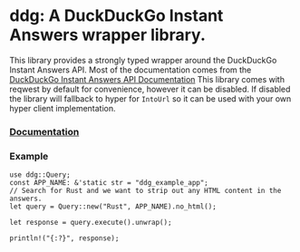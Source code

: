 # ddg: A DuckDuckGo Instant Answers wrapper library.

This library provides a strongly typed wrapper around the DuckDuckGo Instant
Answers API. Most of the documentation comes from the
[DuckDuckGo Instant Answers API Documentation](https://duckduckgo.com/api)
This library comes with reqwest by default for convenience, however it can be
disabled. If disabled the library will fallback to hyper for `IntoUrl` so it
can be used with your own hyper client implementation.

### [Documentation](https://docs.rs/ddg/)

### Example

```
use ddg::Query;
const APP_NAME: &'static str = "ddg_example_app";
// Search for Rust and we want to strip out any HTML content in the answers.
let query = Query::new("Rust", APP_NAME).no_html();

let response = query.execute().unwrap();

println!("{:?}", response);
```

